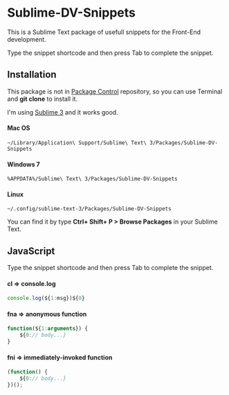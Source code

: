 Sublime-DV-Snippets
===========================================

This is a Sublime Text package of usefull snippets for the Front-End development.

Type the snippet shortcode and then press Tab to complete the snippet.

## Installation

This package is not in [Package Control][package_control] repository, so you can use Terminal and **git clone** to install it. 

I'm using [Sublime 3][sublime3] and it works good.

#### Mac OS

    ~/Library/Application\ Support/Sublime\ Text\ 3/Packages/Sublime-DV-Snippets

#### Windows 7

    %APPDATA%/Sublime\ Text\ 3/Packages/Sublime-DV-Snippets

#### Linux

    ~/.config/sublime-text-3/Packages/Sublime-DV-Snippets

You can find it by type **Ctrl+ Shift+ P > Browse Packages** in your Sublime Text.

## JavaScript

Type the snippet shortcode and then press Tab to complete the snippet.

#### cl => console.log

```js
console.log(${1:msg})${0}
```

#### fna => anonymous function

```js
function(${1:arguments}) {
    ${0:// body...}
}
```

#### fni => immediately-invoked function

```js
(function() {
    ${0:// body...}
})();
```

[sublime3]: http://www.sublimetext.com/3
[package_control]: https://packagecontrol.io/
